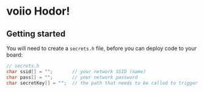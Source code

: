 # voiio Hodor!

## Getting started

You will need to create a `secrets.h` file, before you can deploy code to your board:

```hpp
// secrets.h
char ssid[] = "";       // your network SSID (name)
char pass[] = "";       // your network password
char secretKey[] = "";  // the path that needs to be called to trigger the door, like http://MY-IP/SECET_KEY
```
